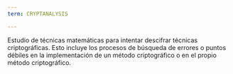 ```yaml
---
term: CRYPTANALYSIS

---
```

Estudio de técnicas matemáticas para intentar descifrar técnicas criptográficas. Esto incluye los procesos de búsqueda de errores o puntos débiles en la implementación de un método criptográfico o en el propio método criptográfico.